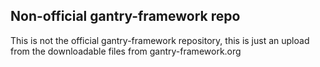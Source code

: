 ## Non-official gantry-framework repo
This is not the official gantry-framework repository, this is just an upload from the downloadable files from gantry-framework.org